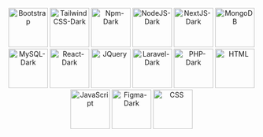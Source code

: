 
<p align="center">
  <img src="https://github.com/user-attachments/assets/81d5ac2f-e487-4805-a6c4-ded5d2e7378a" alt="Bootstrap" width="80px"/>
  <img src="https://github.com/user-attachments/assets/d5bb730b-bc83-48c0-bc60-c509d991b53c" alt="TailwindCSS-Dark" width="80px"/>
  <img src="https://github.com/user-attachments/assets/f0d67753-5fae-49f4-a475-6da0e831748b" alt="Npm-Dark" width="80px"/>
  <img src="https://github.com/user-attachments/assets/8e92b642-8a57-4a8e-b277-569607c13247" alt="NodeJS-Dark" width="80px"/>
  <img src="https://github.com/user-attachments/assets/d670597e-7427-416c-83f8-493837a7920e" alt="NextJS-Dark" width="80px"/>
  <img src="https://github.com/user-attachments/assets/3c573403-a1fb-46d6-8e3e-36685110fbdd" alt="MongoDB" width="80px"/>
  <img src="https://github.com/user-attachments/assets/20f6dce5-9046-4d2e-804b-6558ce650278" alt="MySQL-Dark" width="80px"/>
  <img src="https://github.com/user-attachments/assets/2309f0cc-4553-4b7d-a104-46ed269dbb1c" alt="React-Dark" width="80px"/>
  <img src="https://github.com/user-attachments/assets/1eb65ba3-1d7b-417c-b138-494ddbd63e36" alt="JQuery" width="80px"/>
  <img src="https://github.com/user-attachments/assets/4b034599-618a-4ccb-aa3c-deccb01f1535" alt="Laravel-Dark" width="80px"/>
  <img src="https://github.com/user-attachments/assets/da0abfcc-7831-4c8e-bc14-e8a4d38d8a24" alt="PHP-Dark" width="80px"/>
  <img src="https://github.com/user-attachments/assets/2e35af16-374c-4311-ae11-6130435a2421" alt="HTML" width="80px"/>
  <img src="https://github.com/user-attachments/assets/252ae984-2ec7-4a95-99b8-648382c7389c" alt="JavaScript" width="80px"/>
  <img src="https://github.com/user-attachments/assets/16533f1d-079a-4436-9e5f-a539fcdc2b13" alt="Figma-Dark" width="80px"/>
  <img src="https://github.com/user-attachments/assets/83f01e40-e66c-4f19-b643-b0fb8c755e04" alt="CSS" width="80px"/>
</p>
